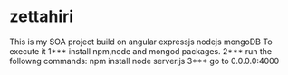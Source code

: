 # zettahiri

This is my SOA project build on angular expressjs nodejs mongoDB 
To execute it
1*** install npm,node and mongod packages.
2*** run the followng commands:
npm install
node server.js 
3*** go to 0.0.0.0:4000
